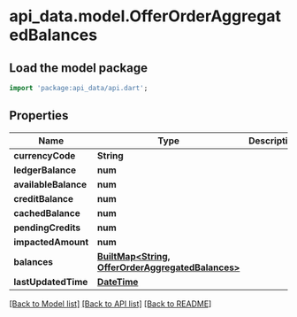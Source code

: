 # api_data.model.OfferOrderAggregatedBalances

## Load the model package
```dart
import 'package:api_data/api.dart';
```

## Properties
Name | Type | Description | Notes
------------ | ------------- | ------------- | -------------
**currencyCode** | **String** |  | 
**ledgerBalance** | **num** |  | 
**availableBalance** | **num** |  | 
**creditBalance** | **num** |  | 
**cachedBalance** | **num** |  | 
**pendingCredits** | **num** |  | 
**impactedAmount** | **num** |  | [optional] 
**balances** | [**BuiltMap&lt;String, OfferOrderAggregatedBalances&gt;**](OfferOrderAggregatedBalances.md) |  | 
**lastUpdatedTime** | [**DateTime**](DateTime.md) |  | 

[[Back to Model list]](../README.md#documentation-for-models) [[Back to API list]](../README.md#documentation-for-api-endpoints) [[Back to README]](../README.md)


